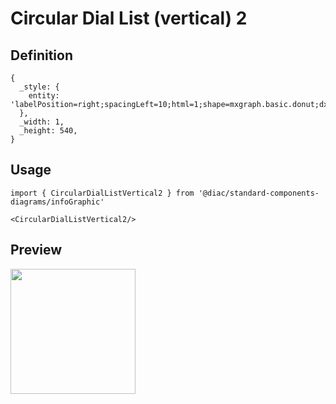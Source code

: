 # Circular Dial List (vertical) 2

## Definition

```
{
  _style: { 
    entity: 'labelPosition=right;spacingLeft=10;html=1;shape=mxgraph.basic.donut;dx=10;strokeColor=none;fillColor=#F8C382;fontSize=12;fontColor=#F2931E;align=left;fontStyle=1;',
  },
  _width: 1,
  _height: 540,
}
```

## Usage

```
import { CircularDialListVertical2 } from '@diac/standard-components-diagrams/infoGraphic'

<CircularDialListVertical2/>
```

## Preview

<img src="./circular-dial-list-vertical-2.png" width="200"/>
